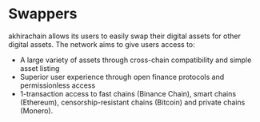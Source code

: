 # Swappers

akhirachain allows its users to easily swap their digital assets for other digital assets. The network aims to give users access to:

* A large variety of assets through cross-chain compatibility and simple asset listing
* Superior user experience through open finance protocols and permissionless access
* 1-transaction access to fast chains \(Binance Chain\), smart chains \(Ethereum\), censorship-resistant chains \(Bitcoin\) and private chains \(Monero\).

